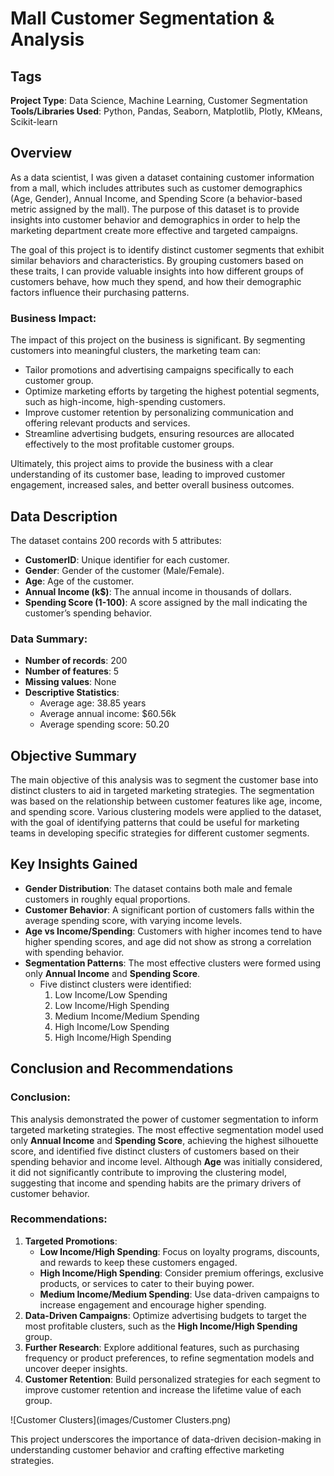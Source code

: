 # Mall Customer Segmentation & Analysis

## Tags
**Project Type**: Data Science, Machine Learning, Customer Segmentation  
**Tools/Libraries Used**: Python, Pandas, Seaborn, Matplotlib, Plotly, KMeans, Scikit-learn

## Overview

As a data scientist, I was given a dataset containing customer information from a mall, which includes attributes such as customer demographics (Age, Gender), Annual Income, and Spending Score (a behavior-based metric assigned by the mall). The purpose of this dataset is to provide insights into customer behavior and demographics in order to help the marketing department create more effective and targeted campaigns.

The goal of this project is to identify distinct customer segments that exhibit similar behaviors and characteristics. By grouping customers based on these traits, I can provide valuable insights into how different groups of customers behave, how much they spend, and how their demographic factors influence their purchasing patterns.

### Business Impact:
The impact of this project on the business is significant. By segmenting customers into meaningful clusters, the marketing team can:
- Tailor promotions and advertising campaigns specifically to each customer group. 
- Optimize marketing efforts by targeting the highest potential segments, such as high-income, high-spending customers.
- Improve customer retention by personalizing communication and offering relevant products and services.
- Streamline advertising budgets, ensuring resources are allocated effectively to the most profitable customer groups.

Ultimately, this project aims to provide the business with a clear understanding of its customer base, leading to improved customer engagement, increased sales, and better overall business outcomes.

## Data Description
The dataset contains 200 records with 5 attributes:
- **CustomerID**: Unique identifier for each customer.
- **Gender**: Gender of the customer (Male/Female).
- **Age**: Age of the customer.
- **Annual Income (k$)**: The annual income in thousands of dollars.
- **Spending Score (1-100)**: A score assigned by the mall indicating the customer’s spending behavior.

### Data Summary:
- **Number of records**: 200
- **Number of features**: 5
- **Missing values**: None
- **Descriptive Statistics**: 
  - Average age: 38.85 years
  - Average annual income: $60.56k
  - Average spending score: 50.20

## Objective Summary
The main objective of this analysis was to segment the customer base into distinct clusters to aid in targeted marketing strategies. The segmentation was based on the relationship between customer features like age, income, and spending score. Various clustering models were applied to the dataset, with the goal of identifying patterns that could be useful for marketing teams in developing specific strategies for different customer segments.

## Key Insights Gained
- **Gender Distribution**: The dataset contains both male and female customers in roughly equal proportions.
- **Customer Behavior**: A significant portion of customers falls within the average spending score, with varying income levels.
- **Age vs Income/Spending**: Customers with higher incomes tend to have higher spending scores, and age did not show as strong a correlation with spending behavior.
- **Segmentation Patterns**: The most effective clusters were formed using only **Annual Income** and **Spending Score**. 
  - Five distinct clusters were identified: 
    1. Low Income/Low Spending
    2. Low Income/High Spending
    3. Medium Income/Medium Spending
    4. High Income/Low Spending
    5. High Income/High Spending

## Conclusion and Recommendations
### Conclusion:
This analysis demonstrated the power of customer segmentation to inform targeted marketing strategies. The most effective segmentation model used only **Annual Income** and **Spending Score**, achieving the highest silhouette score, and identified five distinct clusters of customers based on their spending behavior and income level. Although **Age** was initially considered, it did not significantly contribute to improving the clustering model, suggesting that income and spending habits are the primary drivers of customer behavior.

### Recommendations:
1. **Targeted Promotions**: 
   - **Low Income/High Spending**: Focus on loyalty programs, discounts, and rewards to keep these customers engaged.
   - **High Income/High Spending**: Consider premium offerings, exclusive products, or services to cater to their buying power.
   - **Medium Income/Medium Spending**: Use data-driven campaigns to increase engagement and encourage higher spending.
2. **Data-Driven Campaigns**: Optimize advertising budgets to target the most profitable clusters, such as the **High Income/High Spending** group.
3. **Further Research**: Explore additional features, such as purchasing frequency or product preferences, to refine segmentation models and uncover deeper insights.
4. **Customer Retention**: Build personalized strategies for each segment to improve customer retention and increase the lifetime value of each group.

![Customer Clusters](images/Customer Clusters.png)

This project underscores the importance of data-driven decision-making in understanding customer behavior and crafting effective marketing strategies.

